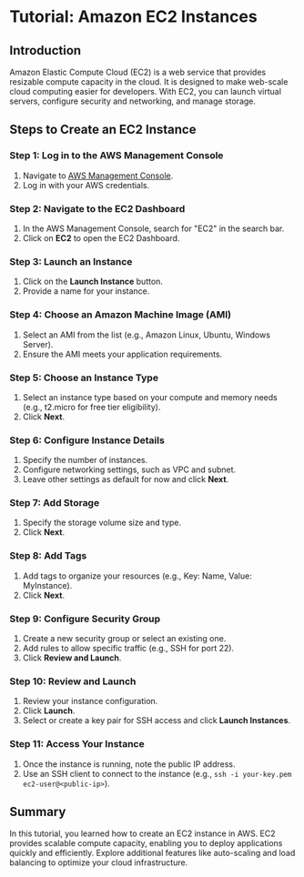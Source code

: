 # Tutorial: Amazon EC2 Instances

## Introduction
Amazon Elastic Compute Cloud (EC2) is a web service that provides resizable compute capacity in the cloud. It is designed to make web-scale cloud computing easier for developers. With EC2, you can launch virtual servers, configure security and networking, and manage storage.

## Steps to Create an EC2 Instance

### Step 1: Log in to the AWS Management Console
1. Navigate to [AWS Management Console](https://aws.amazon.com/console/).
2. Log in with your AWS credentials.

### Step 2: Navigate to the EC2 Dashboard
1. In the AWS Management Console, search for "EC2" in the search bar.
2. Click on **EC2** to open the EC2 Dashboard.

### Step 3: Launch an Instance
1. Click on the **Launch Instance** button.
2. Provide a name for your instance.

### Step 4: Choose an Amazon Machine Image (AMI)
1. Select an AMI from the list (e.g., Amazon Linux, Ubuntu, Windows Server).
2. Ensure the AMI meets your application requirements.

### Step 5: Choose an Instance Type
1. Select an instance type based on your compute and memory needs (e.g., t2.micro for free tier eligibility).
2. Click **Next**.

### Step 6: Configure Instance Details
1. Specify the number of instances.
2. Configure networking settings, such as VPC and subnet.
3. Leave other settings as default for now and click **Next**.

### Step 7: Add Storage
1. Specify the storage volume size and type.
2. Click **Next**.

### Step 8: Add Tags
1. Add tags to organize your resources (e.g., Key: Name, Value: MyInstance).
2. Click **Next**.

### Step 9: Configure Security Group
1. Create a new security group or select an existing one.
2. Add rules to allow specific traffic (e.g., SSH for port 22).
3. Click **Review and Launch**.

### Step 10: Review and Launch
1. Review your instance configuration.
2. Click **Launch**.
3. Select or create a key pair for SSH access and click **Launch Instances**.

### Step 11: Access Your Instance
1. Once the instance is running, note the public IP address.
2. Use an SSH client to connect to the instance (e.g., `ssh -i your-key.pem ec2-user@<public-ip>`).

## Summary
In this tutorial, you learned how to create an EC2 instance in AWS. EC2 provides scalable compute capacity, enabling you to deploy applications quickly and efficiently. Explore additional features like auto-scaling and load balancing to optimize your cloud infrastructure.
